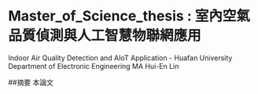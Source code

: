 # Master_of_Science_thesis : 室內空氣品質偵測與人工智慧物聯網應用 
Indoor Air Quality Detection and AIoT Application - Huafan University Department of Electronic Engineering MA Hui-En Lin

##摘要
  本論文
